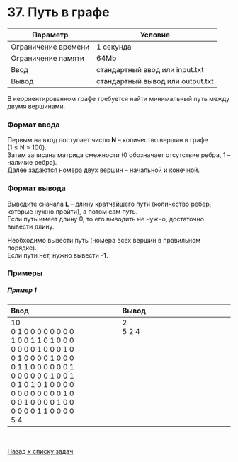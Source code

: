 # 37. Путь в графе

| Параметр            | Условие                          |
|---------------------|----------------------------------|
| Ограничение времени | 1 секунда                        |
| Ограничение памяти  | 64Mb                             |
| Ввод                | стандартный ввод или input.txt   |
| Вывод               | стандартный вывод или output.txt |

В неориентированном графе требуется найти минимальный путь между двумя вершинами.

### Формат ввода
Первым на вход поступает число **N** – количество вершин в графе (1&nbsp;≤&nbsp;N&nbsp;≤&nbsp;100).  
Затем записана матрица смежности (0 обозначает отсутствие ребра, 1 – наличие ребра).  
Далее задаются номера двух вершин – начальной и конечной.

### Формат вывода
Выведите сначала **L** – длину кратчайшего пути (количество ребер, которые нужно пройти), а потом сам путь.  
Если путь имеет длину 0, то его выводить не нужно, достаточно вывести длину.

Необходимо вывести путь (номера всех вершин в правильном порядке).  
Если пути нет, нужно вывести **-1**.

### Примеры

##### Пример 1
<table>
    <thead>
        <tr>
            <th width="250px" align="left">Ввод</th>
            <th width="250px" align="left">Вывод</th>
        </tr>
    </thead>
    <tr>
        <td>
            10<br>
            0 1 0 0 0 0 0 0 0 0<br>
            1 0 0 1 1 0 1 0 0 0<br>
            0 0 0 0 1 0 0 0 1 0<br>
            0 1 0 0 0 0 1 0 0 0<br>
            0 1 1 0 0 0 0 0 0 1<br>
            0 0 0 0 0 0 1 0 0 1<br>
            0 1 0 1 0 1 0 0 0 0<br>
            0 0 0 0 0 0 0 0 1 0<br>
            0 0 1 0 0 0 0 1 0 0<br>
            0 0 0 0 1 1 0 0 0 0<br>
            5 4
        </td>
        <td>
            2<br>
            5 2 4<br><br><br><br><br><br><br><br><br><br><br>
        </td>
    </tr>
</table>


<br>

[Назад к списку задач](https://github.com/AlexAkama/yandex_algorithm/tree/main/src/main/java/training/v3b#%D0%B7%D0%B0%D0%B4%D0%B0%D1%87%D0%B8-30)